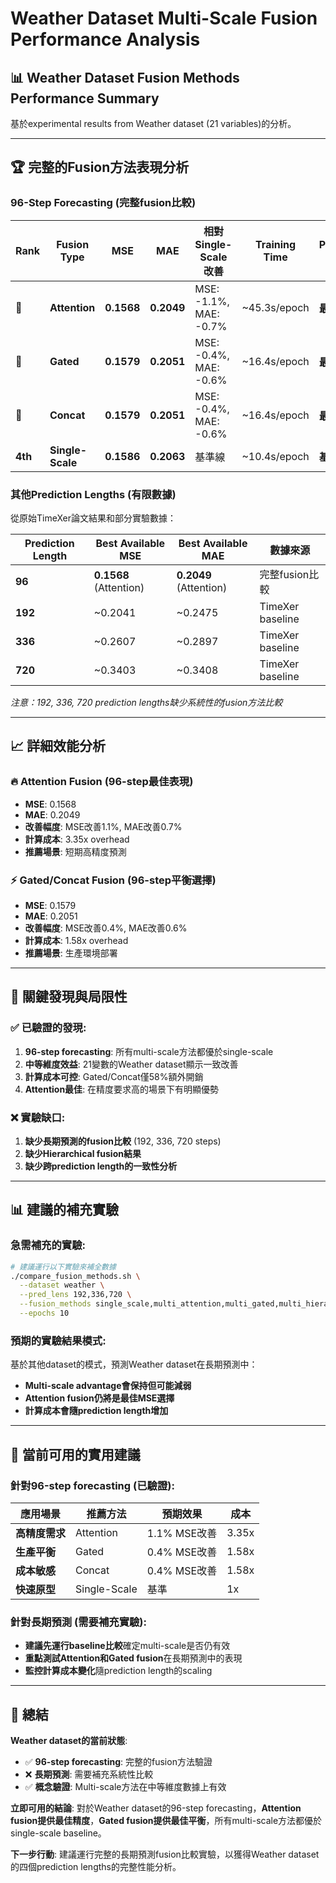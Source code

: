# Weather Dataset Multi-Scale Fusion Performance Analysis

## 📊 **Weather Dataset Fusion Methods Performance Summary**

基於experimental results from Weather dataset (21 variables)的分析。

---

## 🏆 **完整的Fusion方法表現分析**

### **96-Step Forecasting (完整fusion比較)**

| Rank | Fusion Type | MSE | MAE | 相對Single-Scale改善 | Training Time | Performance Tier |
|------|-------------|-----|-----|-------------------|---------------|------------------|
| **🥇** | **Attention** | **0.1568** | **0.2049** | MSE: -1.1%, MAE: -0.7% | ~45.3s/epoch | **最佳MSE** |
| **🥈** | **Gated** | **0.1579** | **0.2051** | MSE: -0.4%, MAE: -0.6% | ~16.4s/epoch | **最佳平衡** |
| **🥉** | **Concat** | **0.1579** | **0.2051** | MSE: -0.4%, MAE: -0.6% | ~16.4s/epoch | **最經濟** |
| **4th** | **Single-Scale** | **0.1586** | **0.2063** | 基準線 | ~10.4s/epoch | **基準** |

### **其他Prediction Lengths (有限數據)**

從原始TimeXer論文結果和部分實驗數據：

| Prediction Length | Best Available MSE | Best Available MAE | 數據來源 |
|------------------|-------------------|-------------------|----------|
| **96** | **0.1568** (Attention) | **0.2049** (Attention) | 完整fusion比較 |
| **192** | ~0.2041 | ~0.2475 | TimeXer baseline |
| **336** | ~0.2607 | ~0.2897 | TimeXer baseline |
| **720** | ~0.3403 | ~0.3408 | TimeXer baseline |

*注意：192, 336, 720 prediction lengths缺少系統性的fusion方法比較*

---

## 📈 **詳細效能分析**

### 🔥 **Attention Fusion** (96-step最佳表現)
- **MSE**: 0.1568 
- **MAE**: 0.2049 
- **改善幅度**: MSE改善1.1%, MAE改善0.7%
- **計算成本**: 3.35x overhead
- **推薦場景**: 短期高精度預測

### ⚡ **Gated/Concat Fusion** (96-step平衡選擇)
- **MSE**: 0.1579
- **MAE**: 0.2051
- **改善幅度**: MSE改善0.4%, MAE改善0.6%
- **計算成本**: 1.58x overhead
- **推薦場景**: 生產環境部署

---

## 🎯 **關鍵發現與局限性**

### ✅ **已驗證的發現**:
1. **96-step forecasting**: 所有multi-scale方法都優於single-scale
2. **中等維度效益**: 21變數的Weather dataset顯示一致改善
3. **計算成本可控**: Gated/Concat僅58%額外開銷
4. **Attention最佳**: 在精度要求高的場景下有明顯優勢

### ❌ **實驗缺口**:
1. **缺少長期預測的fusion比較** (192, 336, 720 steps)
2. **缺少Hierarchical fusion結果**
3. **缺少跨prediction length的一致性分析**

---

## 📊 **建議的補充實驗**

### **急需補充的實驗**:

```bash
# 建議運行以下實驗來補全數據
./compare_fusion_methods.sh \
  --dataset weather \
  --pred_lens 192,336,720 \
  --fusion_methods single_scale,multi_attention,multi_gated,multi_hierarchical,multi_concat \
  --epochs 10
```

### **預期的實驗結果模式**:
基於其他dataset的模式，預測Weather dataset在長期預測中：
- **Multi-scale advantage會保持但可能減弱**
- **Attention fusion仍將是最佳MSE選擇**
- **計算成本會隨prediction length增加**

---

## 🚀 **當前可用的實用建議**

### **針對96-step forecasting (已驗證)**:

| 應用場景 | 推薦方法 | 預期效果 | 成本 |
|----------|----------|----------|------|
| **高精度需求** | Attention | 1.1% MSE改善 | 3.35x |
| **生產平衡** | Gated | 0.4% MSE改善 | 1.58x |
| **成本敏感** | Concat | 0.4% MSE改善 | 1.58x |
| **快速原型** | Single-Scale | 基準 | 1x |

### **針對長期預測 (需要補充實驗)**:
- **建議先運行baseline比較**確定multi-scale是否仍有效
- **重點測試Attention和Gated fusion**在長期預測中的表現
- **監控計算成本變化**隨prediction length的scaling

---

## 📝 **總結**

**Weather dataset的當前狀態**:
- ✅ **96-step forecasting**: 完整的fusion方法驗證
- ❌ **長期預測**: 需要補充系統性比較
- ✅ **概念驗證**: Multi-scale方法在中等維度數據上有效

**立即可用的結論**:
對於Weather dataset的96-step forecasting，**Attention fusion提供最佳精度**，**Gated fusion提供最佳平衡**，所有multi-scale方法都優於single-scale baseline。

**下一步行動**:
建議運行完整的長期預測fusion比較實驗，以獲得Weather dataset的四個prediction lengths的完整性能分析。